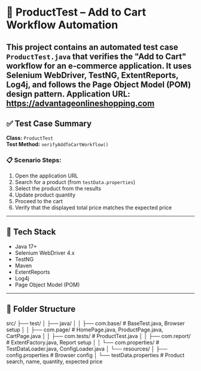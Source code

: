 # 🛒 ProductTest – Add to Cart Workflow Automation

This project contains an automated test case `ProductTest.java` that verifies the **"Add to Cart" workflow** for an e-commerce application. It uses **Selenium WebDriver**, **TestNG**, **ExtentReports**, **Log4j**, and follows the **Page Object Model (POM)** design pattern.
Application URL: https://advantageonlineshopping.com
---

## ✅ Test Case Summary

**Class:** `ProductTest`  
**Test Method:** `verifyAddToCartWorkflow()`

### 📋 Scenario Steps:
1. Open the application URL
2. Search for a product (from `testData.properties`)
3. Select the product from the results
4. Update product quantity
5. Proceed to the cart
6. Verify that the displayed total price matches the expected price

---

## 🧰 Tech Stack

- Java 17+
- Selenium WebDriver 4.x
- TestNG
- Maven
- ExtentReports
- Log4j
- Page Object Model (POM)

---

## 📁 Folder Structure

src/
├── test/
│ ├── java/
│ │ ├── com.base/ # BaseTest.java, Browser setup
│ │ ├── com.page/ # HomePage.java, ProductPage.java, CartPage.java
│ │ ├── com.tests/ # ProductTest.java
│ │ ├── com.report/ # ExtentFactory.java, Report setup
│ │ └── com.properties/ # TestDataLoader.java, ConfigLoader.java
│ └── resources/
│ ├── config.properties # Browser config
│ └── testData.properties # Product search, name, quantity, expected price


